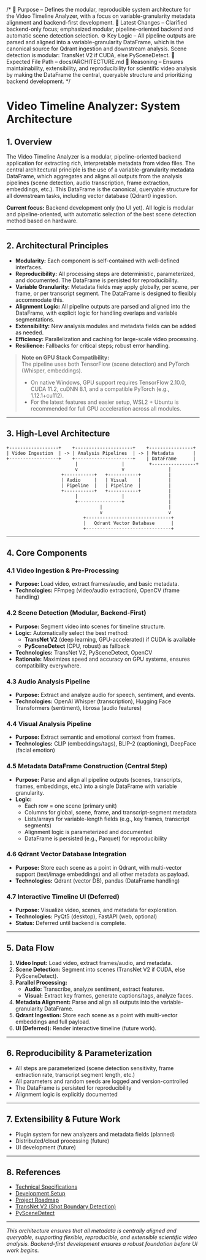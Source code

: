 /*
📌 Purpose – Defines the modular, reproducible system architecture for the Video Timeline Analyzer, with a focus on variable-granularity metadata alignment and backend-first development.
🔄 Latest Changes – Clarified backend-only focus; emphasized modular, pipeline-oriented backend and automatic scene detection selection.
⚙️ Key Logic – All pipeline outputs are parsed and aligned into a variable-granularity DataFrame, which is the canonical source for Qdrant ingestion and downstream analysis. Scene detection is modular: TransNet V2 if CUDA, else PySceneDetect.
📂 Expected File Path – docs/ARCHITECTURE.md
🧠 Reasoning – Ensures maintainability, extensibility, and reproducibility for scientific video analysis by making the DataFrame the central, queryable structure and prioritizing backend development.
*/

# Video Timeline Analyzer: System Architecture

## 1. Overview

The Video Timeline Analyzer is a modular, pipeline-oriented backend application for extracting rich, interpretable metadata from video files. The central architectural principle is the use of a variable-granularity metadata DataFrame, which aggregates and aligns all outputs from the analysis pipelines (scene detection, audio transcription, frame extraction, embeddings, etc.). This DataFrame is the canonical, queryable structure for all downstream tasks, including vector database (Qdrant) ingestion.

**Current focus:** Backend development only (no UI yet). All logic is modular and pipeline-oriented, with automatic selection of the best scene detection method based on hardware.

---

## 2. Architectural Principles

- **Modularity:** Each component is self-contained with well-defined interfaces.
- **Reproducibility:** All processing steps are deterministic, parameterized, and documented. The DataFrame is persisted for reproducibility.
- **Variable Granularity:** Metadata fields may apply globally, per scene, per frame, or per transcript segment. The DataFrame is designed to flexibly accommodate this.
- **Alignment Logic:** All pipeline outputs are parsed and aligned into the DataFrame, with explicit logic for handling overlaps and variable segmentations.
- **Extensibility:** New analysis modules and metadata fields can be added as needed.
- **Efficiency:** Parallelization and caching for large-scale video processing.
- **Resilience:** Fallbacks for critical steps; robust error handling.

> **Note on GPU Stack Compatibility:**  
> The pipeline uses both TensorFlow (scene detection) and PyTorch (Whisper, embeddings).  
> - On native Windows, GPU support requires TensorFlow 2.10.0, CUDA 11.2, cuDNN 8.1, and a compatible PyTorch (e.g., 1.12.1+cu112).
> - For the latest features and easier setup, WSL2 + Ubuntu is recommended for full GPU acceleration across all modules.

---

## 3. High-Level Architecture

```
+------------------+    +---------------------+    +----------------+
| Video Ingestion  | -> | Analysis Pipelines  | -> | Metadata       |
+------------------+    +---------------------+    | DataFrame      |
                         |                |         +----------------+
                         v                v                |
                    +-----------+   +-----------+          |
                    | Audio     |   | Visual    |          |
                    | Pipeline  |   | Pipeline  |          |
                    +-----------+   +-----------+          |
                         |                |                |
                         +----------------+                |
                                  |                        |
                                  v                        v
                            +-------------------------------+
                            |   Qdrant Vector Database      |
                            +-------------------------------+
```

---

## 4. Core Components

### 4.1 Video Ingestion & Pre-Processing
- **Purpose:** Load video, extract frames/audio, and basic metadata.
- **Technologies:** FFmpeg (video/audio extraction), OpenCV (frame handling)

### 4.2 Scene Detection (Modular, Backend-First)
- **Purpose:** Segment video into scenes for timeline structure.
- **Logic:** Automatically select the best method:
    - **TransNet V2** (deep learning, GPU-accelerated) if CUDA is available
    - **PySceneDetect** (CPU, robust) as fallback
- **Technologies:** TransNet V2, PySceneDetect, OpenCV
- **Rationale:** Maximizes speed and accuracy on GPU systems, ensures compatibility everywhere.

### 4.3 Audio Analysis Pipeline
- **Purpose:** Extract and analyze audio for speech, sentiment, and events.
- **Technologies:** OpenAI Whisper (transcription), Hugging Face Transformers (sentiment), librosa (audio features)

### 4.4 Visual Analysis Pipeline
- **Purpose:** Extract semantic and emotional context from frames.
- **Technologies:** CLIP (embeddings/tags), BLIP-2 (captioning), DeepFace (facial emotion)

### 4.5 Metadata DataFrame Construction (Central Step)
- **Purpose:** Parse and align all pipeline outputs (scenes, transcripts, frames, embeddings, etc.) into a single DataFrame with variable granularity.
- **Logic:**
    - Each row = one scene (primary unit)
    - Columns for global, scene, frame, and transcript-segment metadata
    - Lists/arrays for variable-length fields (e.g., key frames, transcript segments)
    - Alignment logic is parameterized and documented
    - DataFrame is persisted (e.g., Parquet) for reproducibility

### 4.6 Qdrant Vector Database Integration
- **Purpose:** Store each scene as a point in Qdrant, with multi-vector support (text/image embeddings) and all other metadata as payload.
- **Technologies:** Qdrant (vector DB), pandas (DataFrame handling)

### 4.7 Interactive Timeline UI (Deferred)
- **Purpose:** Visualize video, scenes, and metadata for exploration.
- **Technologies:** PyQt5 (desktop), FastAPI (web, optional)
- **Status:** Deferred until backend is complete.

---

## 5. Data Flow

1. **Video Input:** Load video, extract frames/audio, and metadata.
2. **Scene Detection:** Segment into scenes (TransNet V2 if CUDA, else PySceneDetect).
3. **Parallel Processing:**
   - **Audio:** Transcribe, analyze sentiment, extract features.
   - **Visual:** Extract key frames, generate captions/tags, analyze faces.
4. **Metadata Alignment:** Parse and align all outputs into the variable-granularity DataFrame.
5. **Qdrant Ingestion:** Store each scene as a point with multi-vector embeddings and full payload.
6. **UI (Deferred):** Render interactive timeline (future work).

---

## 6. Reproducibility & Parameterization
- All steps are parameterized (scene detection sensitivity, frame extraction rate, transcript segment length, etc.)
- All parameters and random seeds are logged and version-controlled
- The DataFrame is persisted for reproducibility
- Alignment logic is explicitly documented

---

## 7. Extensibility & Future Work
- Plugin system for new analyzers and metadata fields (planned)
- Distributed/cloud processing (future)
- UI development (future)

---

## 8. References
- [Technical Specifications](SPECIFICATIONS.md)
- [Development Setup](DEVELOPMENT_SETUP.md)
- [Project Roadmap](ROADMAP.md)
- [TransNet V2 (Shot Boundary Detection)](https://github.com/soCzech/TransNetV2)
- [PySceneDetect](https://pyscenedetect.readthedocs.io/en/latest/)

---

*This architecture ensures that all metadata is centrally aligned and queryable, supporting flexible, reproducible, and extensible scientific video analysis. Backend-first development ensures a robust foundation before UI work begins.*